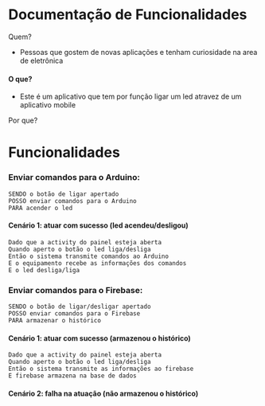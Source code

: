 # Documentação de Funcionalidades
Quem?

* Pessoas que gostem de novas aplicações e tenham curiosidade na area de eletrônica 

#### O que?

* Este é um aplicativo que tem por função ligar um led atravez de um aplicativo mobile

Por que?

# Funcionalidades
### Enviar comandos para o Arduino:
    SENDO o botão de ligar apertado
    POSSO enviar comandos para o Arduino
    PARA acender o led
 
 #### Cenário 1: atuar com sucesso (led acendeu/desligou)
    Dado que a activity do painel esteja aberta
    Quando aperto o botão o led liga/desliga
    Então o sistema transmite comandos ao Arduino
    E o equipamento recebe as informações dos comandos
    E o led desliga/liga
    
 
### Enviar comandos para o Firebase:
    SENDO o botão de ligar/desligar apertado
    POSSO enviar comandos para o Firebase
    PARA armazenar o histórico

#### Cenário 1: atuar com sucesso (armazenou o histórico)
    Dado que a activity do painel esteja aberta
    Quando aperto o botão o led liga/desliga
    Então o sistema transmite as informações ao firebase
    E firebase armazena na base de dados
    
#### Cenário 2: falha na atuação (não armazenou o histórico)
 
